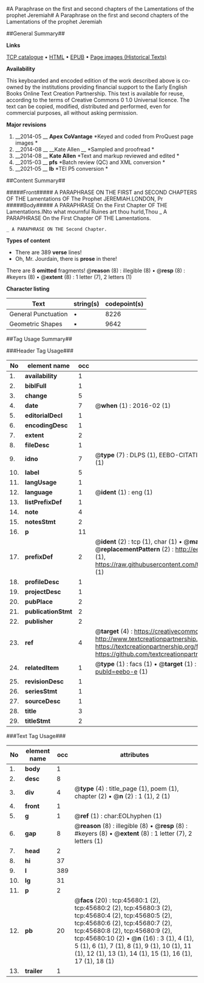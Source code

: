 #A Paraphrase on the first and second chapters of the Lamentations of the prophet Jeremiah#
A Paraphrase on the first and second chapters of the Lamentations of the prophet Jeremiah

##General Summary##

**Links**

[TCP catalogue](http://www.ota.ox.ac.uk/tcp/)  • 
[HTML](http://tei.it.ox.ac.uk/tcp/Texts-HTML/free/A55/A55826.html)  • 
[EPUB](http://tei.it.ox.ac.uk/tcp/Texts-EPUB/free/A55/A55826.epub) • 
[Page images (Historical Texts)](https://historicaltexts.jisc.ac.uk/eebo-10758853e)

**Availability**

This keyboarded and encoded edition of the work described above is co-owned by the
    institutions providing financial support to the Early English Books Online Text Creation
    Partnership. This text is available for reuse, according to the terms of  Creative Commons 0 1.0 Universal
    licence. The text can be copied, modified, distributed and performed, even for commercial
    purposes, all without asking permission.

**Major revisions**

1. __2014-05 __ __Apex CoVantage__ *Keyed and coded from ProQuest page images *
1. __2014-08 __ __Kate Allen __ *Sampled and proofread *
1. __2014-08 __ __Kate Allen__ *Text and markup reviewed and edited *
1. __2015-03 __ __pfs__ *Batch review (QC) and XML conversion *
1. __2021-05 __ __lb__ *TEI P5 conversion *

##Content Summary##

#####Front#####
A PARAPHRASE ON THE FIRST and SECOND CHAPTERS OF THE Lamentations OF The Prophet JEREMIAH.LONDON, Pr
#####Body#####
A PARAPHRASE On the First Chapter OF THE Lamentations.INto what mournful Ruines art thou hurld,Thou 
    _ A PARAPHRASE On the First Chapter OF THE Lamentations.

    _ A PARAPHRASE ON THE Second Chapter.

**Types of content**

  * There are 389 **verse** lines!
  * Oh, Mr. Jourdain, there is **prose** in there!

There are 8 **omitted** fragments! 
 @__reason__ (8) : illegible (8)  •  @__resp__ (8) : #keyers (8)  •  @__extent__ (8) : 1 letter (7), 2 letters (1)

**Character listing**


|Text|string(s)|codepoint(s)|
|---|---|---|
|General Punctuation|•|8226|
|Geometric Shapes|▪|9642|

##Tag Usage Summary##

###Header Tag Usage###

|No|element name|occ|attributes|
|---|---|---|---|
|1.|__availability__|1||
|2.|__biblFull__|1||
|3.|__change__|5||
|4.|__date__|7| @__when__ (1) : 2016-02 (1)|
|5.|__editorialDecl__|1||
|6.|__encodingDesc__|1||
|7.|__extent__|2||
|8.|__fileDesc__|1||
|9.|__idno__|7| @__type__ (7) : DLPS (1), EEBO-CITATION (1), VID (1), EEBO-PROQUEST (1), STC (2), OCLC (1)|
|10.|__label__|5||
|11.|__langUsage__|1||
|12.|__language__|1| @__ident__ (1) : eng (1)|
|13.|__listPrefixDef__|1||
|14.|__note__|4||
|15.|__notesStmt__|2||
|16.|__p__|11||
|17.|__prefixDef__|2| @__ident__ (2) : tcp (1), char (1)  •  @__matchPattern__ (2) : ([0-9\-]+):([0-9IVX]+) (1), (.+) (1)  •  @__replacementPattern__ (2) : http://eebo.chadwyck.com/downloadtiff?vid=$1&page=$2 (1), https://raw.githubusercontent.com/textcreationpartnership/Texts/master/tcpchars.xml#$1 (1)|
|18.|__profileDesc__|1||
|19.|__projectDesc__|1||
|20.|__pubPlace__|2||
|21.|__publicationStmt__|2||
|22.|__publisher__|2||
|23.|__ref__|4| @__target__ (4) : https://creativecommons.org/publicdomain/zero/1.0/ (1), http://www.textcreationpartnership.org/docs/. (1), https://textcreationpartnership.org/faq/#faq05 (1), https://github.com/textcreationpartnership (1)|
|24.|__relatedItem__|1| @__type__ (1) : facs (1)  •  @__target__ (1) : https://data.historicaltexts.jisc.ac.uk/view?pubId=eebo-e (1)|
|25.|__revisionDesc__|1||
|26.|__seriesStmt__|1||
|27.|__sourceDesc__|1||
|28.|__title__|3||
|29.|__titleStmt__|2||


###Text Tag Usage###

|No|element name|occ|attributes|
|---|---|---|---|
|1.|__body__|1||
|2.|__desc__|8||
|3.|__div__|4| @__type__ (4) : title_page (1), poem (1), chapter (2)  •  @__n__ (2) : 1 (1), 2 (1)|
|4.|__front__|1||
|5.|__g__|1| @__ref__ (1) : char:EOLhyphen (1)|
|6.|__gap__|8| @__reason__ (8) : illegible (8)  •  @__resp__ (8) : #keyers (8)  •  @__extent__ (8) : 1 letter (7), 2 letters (1)|
|7.|__head__|2||
|8.|__hi__|37||
|9.|__l__|389||
|10.|__lg__|31||
|11.|__p__|2||
|12.|__pb__|20| @__facs__ (20) : tcp:45680:1 (2), tcp:45680:2 (2), tcp:45680:3 (2), tcp:45680:4 (2), tcp:45680:5 (2), tcp:45680:6 (2), tcp:45680:7 (2), tcp:45680:8 (2), tcp:45680:9 (2), tcp:45680:10 (2)  •  @__n__ (16) : 3 (1), 4 (1), 5 (1), 6 (1), 7 (1), 8 (1), 9 (1), 10 (1), 11 (1), 12 (1), 13 (1), 14 (1), 15 (1), 16 (1), 17 (1), 18 (1)|
|13.|__trailer__|1||
